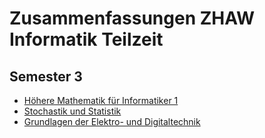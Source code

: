 # Zusammenfassungen ZHAW Informatik Teilzeit

## Semester 3

* [Höhere Mathematik für Informatiker 1](/semester3/hm1)
* [Stochastik und Statistik](/semester3/statistik)
* [Grundlagen der Elektro- und Digitaltechnik](/semester3/elektrotechnik)
